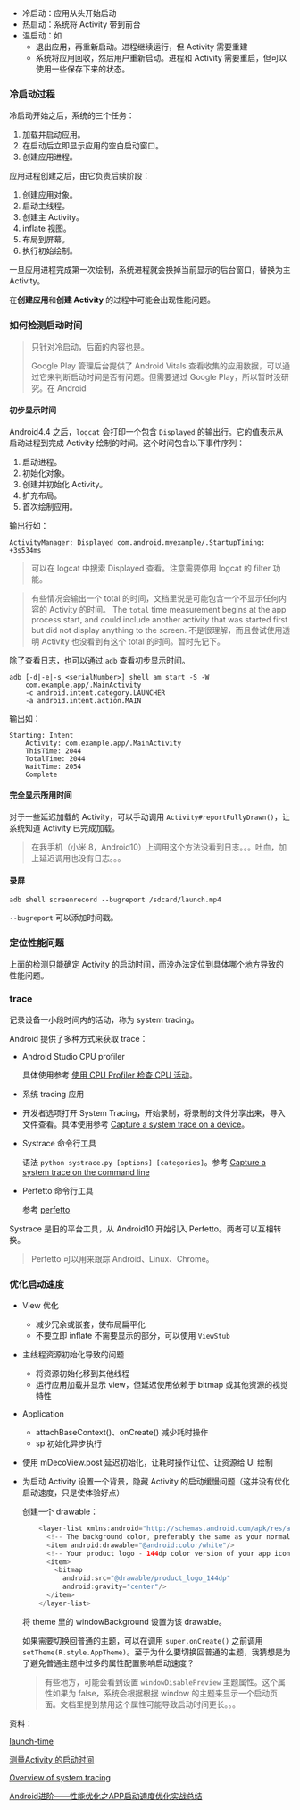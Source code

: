 * 冷启动：应用从头开始启动
* 热启动：系统将 Activity 带到前台
* 温启动：如
  * 退出应用，再重新启动。进程继续运行，但 Activity 需要重建
  * 系统将应用回收，然后用户重新启动。进程和 Activity 需要重启，但可以使用一些保存下来的状态。



### 冷启动过程

冷启动开始之后，系统的三个任务：

1. 加载并启动应用。
2. 在启动后立即显示应用的空白启动窗口。
3. 创建应用进程。

应用进程创建之后，由它负责后续阶段：

1. 创建应用对象。
2. 启动主线程。
3. 创建主 Activity。
4. inflate 视图。
5. 布局到屏幕。
6. 执行初始绘制。

一旦应用进程完成第一次绘制，系统进程就会换掉当前显示的后台窗口，替换为主 Activity。

在**创建应用**和**创建 Activity** 的过程中可能会出现性能问题。



### 如何检测启动时间

> 只针对冷启动，后面的内容也是。
>
> Google Play 管理后台提供了 Android Vitals 查看收集的应用数据，可以通过它来判断启动时间是否有问题。但需要通过 Google Play，所以暂时没研究。在 Android



#### 初步显示时间

Android4.4 之后，`logcat` 会打印一个包含 `Displayed` 的输出行。它的值表示从启动进程到完成 Activity 绘制的时间。这个时间包含以下事件序列：

1. 启动进程。
2. 初始化对象。
3. 创建并初始化 Activity。
4. 扩充布局。
5. 首次绘制应用。

输出行如：

```shell
ActivityManager: Displayed com.android.myexample/.StartupTiming: +3s534ms
```

> 可以在 logcat 中搜索 Displayed 查看。注意需要停用 logcat 的 filter 功能。

> 有些情况会输出一个 total 的时间，文档里说是可能包含一个不显示任何内容的 Activity 的时间。 The `total` time measurement begins at the app process start, and could include another activity that was started first but did not display anything to the screen. 不是很理解，而且尝试使用透明 Activity 也没看到有这个 total 的时间。暂时先记下。

除了查看日志，也可以通过 `adb` 查看初步显示时间。

```shell
adb [-d|-e|-s <serialNumber>] shell am start -S -W
    com.example.app/.MainActivity
    -c android.intent.category.LAUNCHER
    -a android.intent.action.MAIN
```

输出如：

```shell
Starting: Intent
    Activity: com.example.app/.MainActivity
    ThisTime: 2044
    TotalTime: 2044
    WaitTime: 2054
    Complete
```



#### 完全显示所用时间

对于一些延迟加载的 Activity，可以手动调用 `Activity#reportFullyDrawn()`，让系统知道 Activity 已完成加载。

> 在我手机（小米 8，Android10）上调用这个方法没看到日志。。。吐血，加上延迟调用也没有日志。。。



#### 录屏

```shell
adb shell screenrecord --bugreport /sdcard/launch.mp4
```

`--bugreport` 可以添加时间戳。



### 定位性能问题

上面的检测只能确定 Activity 的启动时间，而没办法定位到具体哪个地方导致的性能问题。



### trace

记录设备一小段时间内的活动，称为 system tracing。

Android 提供了多种方式来获取 trace：

* Android Studio CPU profiler

  具体使用参考 [使用 CPU Profiler 检查 CPU 活动](https://developer.android.com/studio/profile/cpu-profiler#debug-api)。

* 系统 tracing 应用

* 开发者选项打开 System Tracing，开始录制，将录制的文件分享出来，导入文件查看。具体使用参考 [Capture a system trace on a device](https://developer.android.com/topic/performance/tracing/on-device)。

* Systrace 命令行工具

  语法 `python systrace.py [options] [categories]`。参考 [Capture a system trace on the command line](https://developer.android.com/topic/performance/tracing/command-line)

* Perfetto 命令行工具

  参考 [perfetto](https://developer.android.com/studio/command-line/perfetto)

Systrace 是旧的平台工具，从 Android10 开始引入 Perfetto。两者可以互相转换。

> Perfetto 可以用来跟踪 Android、Linux、Chrome。







### 优化启动速度

* View 优化

  * 减少冗余或嵌套，使布局扁平化
  * 不要立即 inflate 不需要显示的部分，可以使用 `ViewStub`

* 主线程资源初始化导致的问题

  * 将资源初始化移到其他线程
  * 运行应用加载并显示 view，但延迟使用依赖于 bitmap 或其他资源的视觉特性

* Application 

  * attachBaseContext()、onCreate() 减少耗时操作
  * sp 初始化异步执行

* 使用 mDecoView.post 延迟初始化，让耗时操作让位、让资源给 UI 绘制

* 为启动 Activity 设置一个背景，隐藏 Activity 的启动缓慢问题（这并没有优化启动速度，只是使体验好点）

  创建一个 drawable：

  ```java
      <layer-list xmlns:android="http://schemas.android.com/apk/res/android" android:opacity="opaque">
        <!-- The background color, preferably the same as your normal theme -->
        <item android:drawable="@android:color/white"/>
        <!-- Your product logo - 144dp color version of your app icon -->
        <item>
          <bitmap
            android:src="@drawable/product_logo_144dp"
            android:gravity="center"/>
        </item>
      </layer-list>
  ```

  将 theme 里的 windowBackground 设置为该 drawable。

  如果需要切换回普通的主题，可以在调用 `super.onCreate()` 之前调用 `setTheme(R.style.AppTheme)`。至于为什么要切换回普通的主题，我猜想是为了避免普通主题中过多的属性配置影响启动速度？

  > 有些地方，可能会看到设置 `windowDisablePreview` 主题属性。这个属性如果为 false，系统会根据根据 window 的主题来显示一个启动页面。文档里提到禁用这个属性可能导致启动时间更长。。。





资料：

[launch-time](https://developer.android.com/topic/performance/vitals/launch-time)

[测量Activity 的启动时间](http://www.jcodecraeer.com/a/anzhuokaifa/androidkaifa/2015/1101/3647.html)

[Overview of system tracing](https://developer.android.com/topic/performance/tracing/)

[Android进阶——性能优化之APP启动速度优化实战总结](https://blog.csdn.net/CrazyMo_/article/details/80035314)

